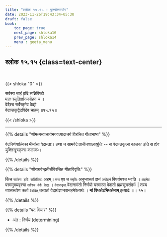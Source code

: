```yaml
---
title: "श्लोक १५.१५ - पुरुषोत्तमयोग"
date: 2023-11-26T19:43:34+05:30
draft: false
book:
    toc_page: true
    next_page: shloka16
    prev_page: shloka14
    menu : geeta_menu
---
```




## श्लोक १५.१५ {class=text-center}

<br/>

{{< shloka  "0"  >}}

सर्वस्य चाहं हृदि सन्निविष्टो  
मत्तः स्मृतिर्ज्ञानमपोहनं च ।   
वेदैश्च सर्वैरहमेव वेद्यो  
वेदान्तकृद्वेदविदेव चाहम् ॥१५.१५॥

{{< /shloka >}}

---


{{% details "श्रीमत्मध्वाचार्यभगवत्पादाचर्य विरचित  गीताभाष्य" %}}

वेदनिर्णयात्मिका मीमांसा वेदान्ताः। 
तथा च सामवेदे प्राचीनशालाश्रुतिः --
स वेदान्तकृत्स कालकः इति स ह्येव 
युक्तिसूत्रकृत्स कालकः।

{{% /details %}}



{{% details "श्रीराघवेन्द्रतीर्थविरचित गीताविवृतिः" %}}

किंच `सर्वस्य हृदि सन्निविष्टः` अहम्‌। 
`मत्त` एव च `स्मृतिः` अनुभवरूपं ज्ञनं
`अपोहनं` विपर्ययश्च भवति । `अहमेव` 
परममुख्यवृत्त्या `सर्वैश्च वेदैः वेद्यः` । 
`वेदांतकृत्‌` वेदानामंतो निर्णयो यस्मात्स वेदांतो 
ब्रह्मसूत्रसंदर्भः | तस्य व्यासरूपेण
कर्ता `वेदवित्‌` तत्त्वतो 
वेदार्थज्ञानवानहमेवेत्यर्थः । 
**मां विधत्तेऽभिधत्तेमाम्** इत्यादेः ॥। १५॥


{{% /details %}}



{{% details "पद विचार" %}}

- अंत  : निर्णय (determining)

{{% /details %}}
